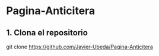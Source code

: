 # Pagina-Anticitera

## 1. Clona el repositorio

git clone https://github.com/Javier-Ubeda/Pagina-Anticitera